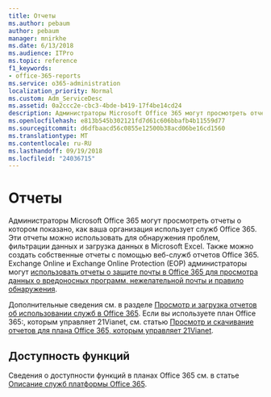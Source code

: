 ```yaml
---
title: Отчеты
ms.author: pebaum
author: pebaum
manager: mnirkhe
ms.date: 6/13/2018
ms.audience: ITPro
ms.topic: reference
f1_keywords:
- office-365-reports
ms.service: o365-administration
localization_priority: Normal
ms.custom: Adm_ServiceDesc
ms.assetid: 0a2ccc2e-cbc3-4bde-b419-17f4be14cd24
description: Администраторы Microsoft Office 365 могут просмотреть отчеты о котором показано, как ваша организация использует служб Office 365. Эти отчеты можно использовать для обнаружения проблем, фильтрации данных и загрузка данных в Microsoft Excel. Также можно создать собственные отчеты с помощью веб-служб отчетов Office 365. Exchange Online и Exchange Online Protection (EOP) администраторы могут использовать отчеты о защите почты в Office 365 для просмотра данных о вредоносных программ, нежелательной почты и правила обнаружения.
ms.openlocfilehash: e813b545b302121fd7d61c606bbafb4b11559d77
ms.sourcegitcommit: d6dfbaacd56c0855e12500b38acd06be16cd1560
ms.translationtype: MT
ms.contentlocale: ru-RU
ms.lasthandoff: 09/19/2018
ms.locfileid: "24036715"
---
```

# <a name="reports"></a>Отчеты

Администраторы Microsoft Office 365 могут просмотреть отчеты о котором показано, как ваша организация использует служб Office 365. Эти отчеты можно использовать для обнаружения проблем, фильтрации данных и загрузка данных в Microsoft Excel. Также можно создать собственные отчеты с помощью веб-служб отчетов Office 365. Exchange Online и Exchange Online Protection (EOP) администраторы могут [использовать отчеты о защите почты в Office 365 для просмотра данных о вредоносных программ, нежелательной почты и правило обнаружения](https://go.microsoft.com/fwlink/p/?LinkId=401102).
  
Дополнительные сведения см. в разделе [Просмотр и загрузка отчетов об использовании служб в Office 365](https://go.microsoft.com/fwlink/p/?LinkID=270182). Если вы используете план Office 365:, которым управляет 21Vianet, см. статью [Просмотр и скачивание отчетов для плана Office 365, которым управляет 21Vianet](http://go.microsoft.com/fwlink/?LinkID=733348&amp;clcid=0x409).
  
## <a name="feature-availability"></a>Доступность функций

Сведения о доступности функций в планах Office 365 см. в статье [Описание служб платформы Office 365](https://technet.microsoft.com/en-us/library/office-365-platform-service-description.aspx).
  

